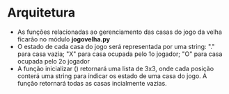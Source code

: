 # Arquitetura

* As funções relacionadas ao gerenciamento das casas do jogo da velha ficarão no módulo **jogovelha.py**
* O estado de cada casa do jogo será representada por uma string: "." para casa vazia; "X" para casa ocupada pelo 1o jogador; "O" para casa
ocupada pelo 2o jogador
* A função inicializar () retornará uma lista de 3x3, onde cada posição conterá uma string para indicar os estado de uma casa do jogo.
A função retornará todas as casas incialmente vazias.